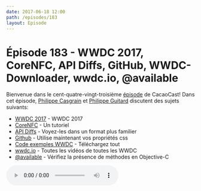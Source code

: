 ```yaml
---
date: 2017-06-18 12:00
path: /episodes/183
layout: Episode
---
```

# Épisode 183 - WWDC 2017, CoreNFC, API Diffs, GitHub, WWDC-Downloader, wwdc.io, @available
<p>Bienvenue dans le cent-quatre-vingt-troisième <a href="https://cacaocast.com/media/cacaocast_183.mp3" title="CacaoCast Episode 183">épisode</a> de CacaoCast! Dans cet épisode, <a href="http://www.twitter.com/philippec" title="Philippe Casgrain sur Twitter">Philippe Casgrain</a> et <a href="http://www.twitter.com/philippeguitard" title="Philippe Guitard sur Twitter">Philippe Guitard</a> discutent des sujets suivants:</p>
<ul><li><a href="https://developer.apple.com/wwdc/" title="WWDC 2017">WWDC 2017</a> - WWDC 2017</li>
<li><a href="http://jamesonquave.com/blog/core-nfc-tutorial-for-nfc-on-ios-devices/" title="CoreNFC">CoreNFC</a> - Un tutoriel</li>
<li><a href="http://codeworkshop.net/objc-diff/sdkdiffs/" title="API Diffs">API Diffs</a> - Voyez-les dans un format plus familier</li>
<li><a href="https://twitter.com/ljharb/status/874849678453604353/" title="Github">Github</a> - Utilise maintenant vos propriétés css</li>
<li><a href="https://github.com/jfahrenkrug/WWDC-Downloader" title="Code exemples WWDC">Code exemples WWDC</a> - Téléchargez tout</li>
<li><a href="https://wwdc.io" title="wwdc.io">wwdc.io</a> - Toutes les vidéos de toutes les WWDC</li>
<li><a href="https://twitter.com/ayanonagon/status/872955391398641664" title="@available">@available</a> - Vérifiez la présence de méthodes en Objective-C</li>
</ul>
<p><audio controls><source src="https://cacaocast.com/media/cacaocast_183.mp3" type="audio/mpeg"><source src="https://cacaocast.com/media/cacaocast_183.mp3" type="audio/mp4">Votre navigateur ne supporte pas l'élément audio / Your browser does not support the audio element.</audio></p>
